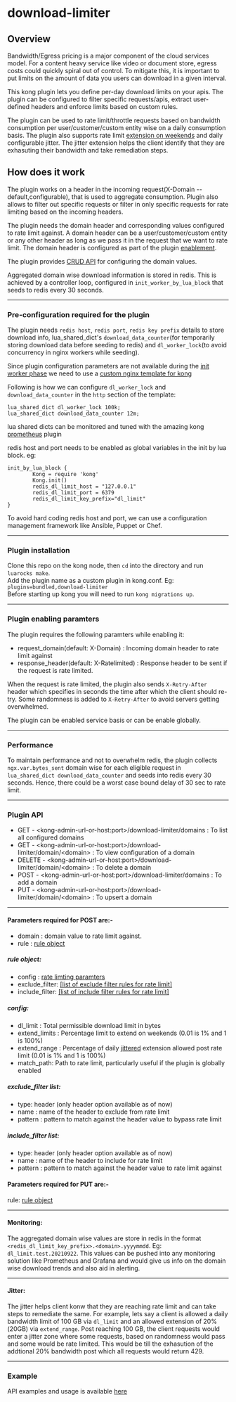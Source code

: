 # download-limiter

## Overview

Bandwidth/Egress pricing is a major component of the cloud services model. For a content heavy service like video or document store, egress costs could quickly spiral out of control. To mitigate this, it is important to put limits on the amount of data you users can download in a given interval.

This kong plugin lets you define per-day download limits on your apis. The plugin can be configured to filter specific requests/apis, extract user-defined headers and enforce limits based on custom rules. 

The plugin can be used to rate limit/throttle requests based on bandwidth consumption per user/customer/custom entity wise on a daily consumption basis.
The plugin also supports rate limit [extension on weekends](#config) and daily configurable jitter. 
The jitter extension helps the client identify that they are exhasuting their bandwidth and take remediation steps.

## How does it work
The plugin works on a header in the incoming request(X-Domain -- default,configurable), that is used to aggregate consumption. Plugin also allows to filter out specific requests or filter in only specific requests for rate limiting based on the incoming headers.

The plugin needs the domain header and corresponding values configured to rate limit against. A domain header can be a user/customer/custom entity or any other header as long as we pass it in the request that we want to rate limit. The domain header is configured as part of the plugin [enablement](#plugin-enabling-paramters).

The plugin provides [CRUD API](#plugin-api) for configuring the domain values.

Aggregated domain wise download information is stored in redis. This is achieved by a controller loop, configured in `init_worker_by_lua_block` that seeds to redis every 30 seconds.

<hr>

### Pre-configuration required for the plugin
The plugin needs `redis host`, `redis port`, `redis key prefix` details to store download info, lua_shared_dict's `download_data_counter`(for temporarily storing download data before seeding to redis) and `dl_worker_lock`(to avoid concurrency in nginx workers while seeding).


Since plugin configuration parameters are not available during the [init worker phase](https://docs.konghq.com/gateway-oss/2.5.x/plugin-development/custom-logic/#available-contexts) we need to use a [custom nginx template for kong](https://docs.konghq.com/gateway-oss/2.5.x/configuration/#custom-nginx-templates)

Following is how we can configure `dl_worker_lock` and `download_data_counter` in the `http` section of the template:
```
lua_shared_dict dl_worker_lock 100k;
lua_shared_dict download_data_counter 12m;
```
lua shared dicts can be monitored and tuned with the amazing kong [prometheus](https://docs.konghq.com/hub/kong-inc/prometheus/) plugin

redis host and port needs to be enabled as global variables in the init by lua block. eg:
```
init_by_lua_block {
        Kong = require 'kong'
        Kong.init()
        redis_dl_limit_host = "127.0.0.1"
        redis_dl_limit_port = 6379
        redis_dl_limit_key_prefix="dl_limit"
}

```
To avoid hard coding redis host and port, we can use a configuration management framework like Ansible, Puppet or Chef.

<hr>

### Plugin installation
Clone this repo on the kong node, then `cd` into the directory and run `luarocks make`.<br>
Add the plugin name as a custom plugin in kong.conf. Eg: ```plugins=bundled,download-limiter```<br>
Before starting up kong you will need to run `kong migrations up`.

<hr>

### Plugin enabling paramters
The plugin requires the following paramters while enabling it:
- request_domain(default: X-Domain) : Incoming domain header to rate limit against
- response_header(default: X-Ratelimited) : Response header to be sent if the request is rate limited.

When the request is rate limited, the plugin also sends `X-Retry-After` header which specifies in seconds the time after which the client should re-try. Some randomness is added to `X-Retry-After` to avoid servers getting overwhelmed.

The plugin can be enabled service basis or can be enable globally.

<hr>

### Performance
To maintain performance and not to overwhelm redis, the plugin collects `ngx.var.bytes_sent` domain wise for each eligible request in `lua_shared_dict download_data_counter` and seeds into redis every 30 seconds. Hence, there could be a worst case bound delay of 30 sec to rate limit.

<hr>

### Plugin API
- GET -       \<kong-admin-url-or-host:port\>/download-limiter/domains : To list all configured domains
- GET -       \<kong-admin-url-or-host:port\>/download-limiter/domain/\<domain\> : To view configuration of a domain
- DELETE -    \<kong-admin-url-or-host:port\>/download-limiter/domain/\<domain\> : To delete a domain
- POST -      \<kong-admin-url-or-host:port\>/download-limiter/domains : To add a domain
- PUT -       \<kong-admin-url-or-host:port\>/download-limiter/domain/\<domain\> : To upsert a domain

<hr>

#### Parameters required for POST are:-
- domain : domain value to rate limit against.
- rule : [rule object](#rule-object)

##### **rule object:**
- config : [rate limting paramters](#config)
- exclude_filter: [\[list of exclude filter rules for rate limit\]](#exclude_filter-list)
- include_filter: [\[list of include filter rules for rate limit\]](#include_filter-list)

##### **config:**
- dl_limit : Total permissible download limit in bytes
- extend_limits : Percentage limit to extend on weekends (0.01 is 1% and 1 is 100%)
- extend_range : Percentage of daily [jittered](#jitter) extension allowed post rate limit (0.01 is 1% and 1 is 100%)
- match_path: Path to rate limit, particularly useful if the plugin is globally enabled

##### **exclude_filter list:**
- type: header (only header option available as of now)
- name : name of the header to exclude from rate limit
- pattern : pattern to match against the header value to bypass rate limit

##### **include_filter list:**
- type: header (only header option available as of now)
- name : name of the header to include for rate limit
- pattern : pattern to match against the header value to rate limit against


#### Parameters required for PUT are:-
rule: [rule object](#rule-object)

<hr>

#### **Monitoring:**
The aggregated domain wise values are store in redis in the format `<redis_dl_limit_key_prefix>.<domain>.yyyymmdd`. Eg: `dl_limit.test.20210922`.
This values can be pushed into any monitoring solution like Prometheus and Grafana and would give us info on the domain wise download trends and also aid in alerting.

<hr>

#### **Jitter:**
The jitter helps client konw that they are reaching rate limit and can take steps to remediate the same. 
For example, lets say a client is allowed a daily bandwidth limit of 100 GB via `dl_limit` and an allowed extension of 20%(20GB) via `extend_range`. 
Post reaching 100 GB, the client requests would enter a jitter zone where some requests, based on randomness would pass and some would be rate limited.
This would be till the exhasution of the addtional 20% bandwidth post which all requests would return 429.

<hr>

### **Example**
API examples and usage is available [here](example/)
